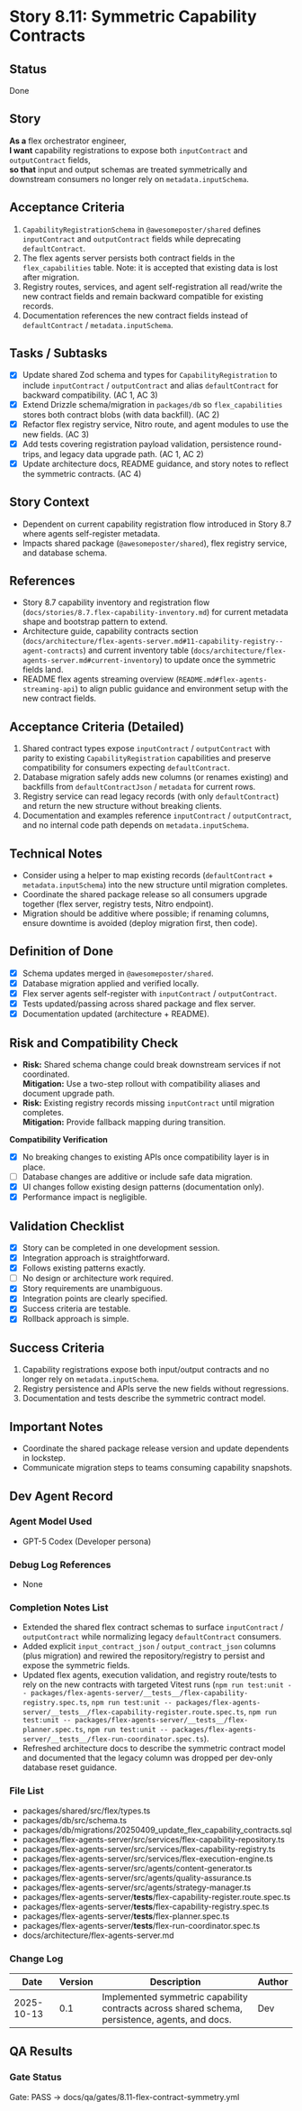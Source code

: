# Story 8.11: Symmetric Capability Contracts

## Status
Done

## Story
**As a** flex orchestrator engineer,  
**I want** capability registrations to expose both `inputContract` and `outputContract` fields,  
**so that** input and output schemas are treated symmetrically and downstream consumers no longer rely on `metadata.inputSchema`.

## Acceptance Criteria
1. `CapabilityRegistrationSchema` in `@awesomeposter/shared` defines `inputContract` and `outputContract` fields while deprecating `defaultContract`.
2. The flex agents server persists both contract fields in the `flex_capabilities` table. Note: it is accepted that existing data is lost after migration.
3. Registry routes, services, and agent self-registration all read/write the new contract fields and remain backward compatible for existing records.
4. Documentation references the new contract fields instead of `defaultContract` / `metadata.inputSchema`.

## Tasks / Subtasks
- [x] Update shared Zod schema and types for `CapabilityRegistration` to include `inputContract` / `outputContract` and alias `defaultContract` for backward compatibility. (AC 1, AC 3)
- [x] Extend Drizzle schema/migration in `packages/db` so `flex_capabilities` stores both contract blobs (with data backfill). (AC 2)
- [x] Refactor flex registry service, Nitro route, and agent modules to use the new fields. (AC 3)
- [x] Add tests covering registration payload validation, persistence round-trips, and legacy data upgrade path. (AC 1, AC 2)
- [x] Update architecture docs, README guidance, and story notes to reflect the symmetric contracts. (AC 4)

## Story Context
- Dependent on current capability registration flow introduced in Story 8.7 where agents self-register metadata.
- Impacts shared package (`@awesomeposter/shared`), flex registry service, and database schema.

## References
- Story 8.7 capability inventory and registration flow (`docs/stories/8.7.flex-capability-inventory.md`) for current metadata shape and bootstrap pattern to extend.
- Architecture guide, capability contracts section (`docs/architecture/flex-agents-server.md#11-capability-registry--agent-contracts`) and current inventory table (`docs/architecture/flex-agents-server.md#current-inventory`) to update once the symmetric fields land.
- README flex agents streaming overview (`README.md#flex-agents-streaming-api`) to align public guidance and environment setup with the new contract fields.

## Acceptance Criteria (Detailed)
1. Shared contract types expose `inputContract` / `outputContract` with parity to existing `CapabilityRegistration` capabilities and preserve compatibility for consumers expecting `defaultContract`.
2. Database migration safely adds new columns (or renames existing) and backfills from `defaultContractJson` / `metadata` for current rows.
3. Registry service can read legacy records (with only `defaultContract`) and return the new structure without breaking clients.
4. Documentation and examples reference `inputContract` / `outputContract`, and no internal code path depends on `metadata.inputSchema`.

## Technical Notes
- Consider using a helper to map existing records (`defaultContract` + `metadata.inputSchema`) into the new structure until migration completes.
- Coordinate the shared package release so all consumers upgrade together (flex server, registry tests, Nitro endpoint).
- Migration should be additive where possible; if renaming columns, ensure downtime is avoided (deploy migration first, then code).

## Definition of Done
- [x] Schema updates merged in `@awesomeposter/shared`.
- [x] Database migration applied and verified locally.
- [x] Flex server agents self-register with `inputContract` / `outputContract`.
- [x] Tests updated/passing across shared package and flex server.
- [x] Documentation updated (architecture + README).

## Risk and Compatibility Check
- **Risk:** Shared schema change could break downstream services if not coordinated.  
  **Mitigation:** Use a two-step rollout with compatibility aliases and document upgrade path.
- **Risk:** Existing registry records missing `inputContract` until migration completes.  
  **Mitigation:** Provide fallback mapping during transition.

**Compatibility Verification**
- [x] No breaking changes to existing APIs once compatibility layer is in place.
- [ ] Database changes are additive or include safe data migration.
- [x] UI changes follow existing design patterns (documentation only).
- [x] Performance impact is negligible.

## Validation Checklist
- [x] Story can be completed in one development session.
- [x] Integration approach is straightforward.
- [x] Follows existing patterns exactly.
- [ ] No design or architecture work required.
- [x] Story requirements are unambiguous.
- [x] Integration points are clearly specified.
- [x] Success criteria are testable.
- [x] Rollback approach is simple.

## Success Criteria
1. Capability registrations expose both input/output contracts and no longer rely on `metadata.inputSchema`.
2. Registry persistence and APIs serve the new fields without regressions.
3. Documentation and tests describe the symmetric contract model.

## Important Notes
- Coordinate the shared package release version and update dependents in lockstep.
- Communicate migration steps to teams consuming capability snapshots.

## Dev Agent Record

### Agent Model Used
- GPT-5 Codex (Developer persona)

### Debug Log References
- None

### Completion Notes List
- Extended the shared flex contract schemas to surface `inputContract` / `outputContract` while normalizing legacy `defaultContract` consumers.
- Added explicit `input_contract_json` / `output_contract_json` columns (plus migration) and rewired the repository/registry to persist and expose the symmetric fields.
- Updated flex agents, execution validation, and registry route/tests to rely on the new contracts with targeted Vitest runs (`npm run test:unit -- packages/flex-agents-server/__tests__/flex-capability-registry.spec.ts`, `npm run test:unit -- packages/flex-agents-server/__tests__/flex-capability-register.route.spec.ts`, `npm run test:unit -- packages/flex-agents-server/__tests__/flex-planner.spec.ts`, `npm run test:unit -- packages/flex-agents-server/__tests__/flex-run-coordinator.spec.ts`).
- Refreshed architecture docs to describe the symmetric contract model and documented that the legacy column was dropped per dev-only database reset guidance.

### File List
- packages/shared/src/flex/types.ts
- packages/db/src/schema.ts
- packages/db/migrations/20250409_update_flex_capability_contracts.sql
- packages/flex-agents-server/src/services/flex-capability-repository.ts
- packages/flex-agents-server/src/services/flex-capability-registry.ts
- packages/flex-agents-server/src/services/flex-execution-engine.ts
- packages/flex-agents-server/src/agents/content-generator.ts
- packages/flex-agents-server/src/agents/quality-assurance.ts
- packages/flex-agents-server/src/agents/strategy-manager.ts
- packages/flex-agents-server/__tests__/flex-capability-register.route.spec.ts
- packages/flex-agents-server/__tests__/flex-capability-registry.spec.ts
- packages/flex-agents-server/__tests__/flex-planner.spec.ts
- packages/flex-agents-server/__tests__/flex-run-coordinator.spec.ts
- docs/architecture/flex-agents-server.md

### Change Log
| Date | Version | Description | Author |
|------|---------|-------------|--------|
| 2025-10-13 | 0.1 | Implemented symmetric capability contracts across shared schema, persistence, agents, and docs. | Dev |

## QA Results

### Gate Status
Gate: PASS → docs/qa/gates/8.11-flex-contract-symmetry.yml
